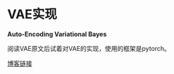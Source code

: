 # VAE实现

**Auto-Encoding Variational Bayes**

阅读VAE原文后试着对VAE的实现，使用的框架是pytorch。

[博客链接](https://luyiyun.online/2020/05/27/vae2013/)
